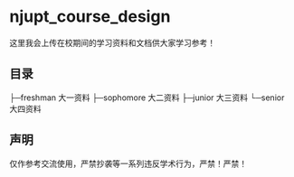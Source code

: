 # njupt_course_design

这里我会上传在校期间的学习资料和文档供大家学习参考！



## 目录



├─freshman 大一资料
├─sophomore 大二资料
├─junior 大三资料
└─senior 大四资料



## 声明

仅作参考交流使用，严禁抄袭等一系列违反学术行为，严禁！严禁！